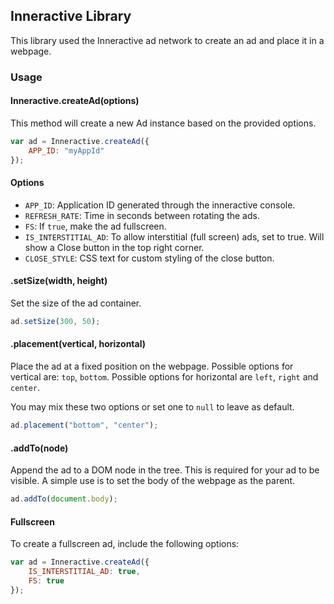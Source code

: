 ## Inneractive Library

This library used the Inneractive ad network to create an ad and place it in a webpage.

### Usage

#### Inneractive.createAd(options)

This method will create a new Ad instance based on the provided options. 

~~~javascript
var ad = Inneractive.createAd({
	APP_ID: "myAppId"
});
~~~

#### Options

- `APP_ID`: Application ID generated through the inneractive console.
- `REFRESH_RATE`: Time in seconds between rotating the ads.
- `FS`: If `true`, make the ad fullscreen.
- `IS_INTERSTITIAL_AD`: To allow interstitial (full screen) ads, set to true. Will show a Close button in the top right corner.
- `CLOSE_STYLE`: CSS text for custom styling of the close button.

#### .setSize(width, height)
Set the size of the ad container.

~~~javascript
ad.setSize(300, 50);
~~~ 

#### .placement(vertical, horizontal)
Place the ad at a fixed position on the webpage. Possible options for vertical are: `top`, `bottom`. Possible options for horizontal are `left`, `right` and `center`.

You may mix these two options or set one to `null` to leave as default.

~~~javascript
ad.placement("bottom", "center");
~~~

#### .addTo(node)
Append the ad to a DOM node in the tree. This is required for your ad to be visible. A simple use is to set the body of the webpage as the parent.

~~~javascript
ad.addTo(document.body);
~~~

#### Fullscreen
To create a fullscreen ad, include the following options:

~~~javascript
var ad = Inneractive.createAd({
    IS_INTERSTITIAL_AD: true,
    FS: true
});
~~~
